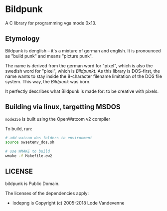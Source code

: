 # Bildpunk

A C library for programming vga mode 0x13.

## Etymology

Bildpunk is denglish – it's a mixture of german and english. It is pronounced as "build punk" and means "picture punk".

The name is derived from the german word for "pixel", which is also the swedish word for "pixel", which is _Bildpunkt_. As this library is DOS-first, the name wants to stay inside the 8-character filename limitation of the DOS file system. This way, the _Bildpunk_ was born.

It perfectly describes what Bildpunk is made for: to be creative with pixels.

## Building via linux, targetting MSDOS

`mode256` is built using the OpenWatcom v2 compiler

To build, run:

```sh
# add watcom dos folders to environment
source owsetenv_dos.sh

# use WMAKE to build
wmake -f Makefile.ow2
```

## LICENSE

bildpunk is Public Domain.

The licenses of the dependencies apply:

- lodepng is Copyright (c) 2005-2018 Lode Vandevenne
